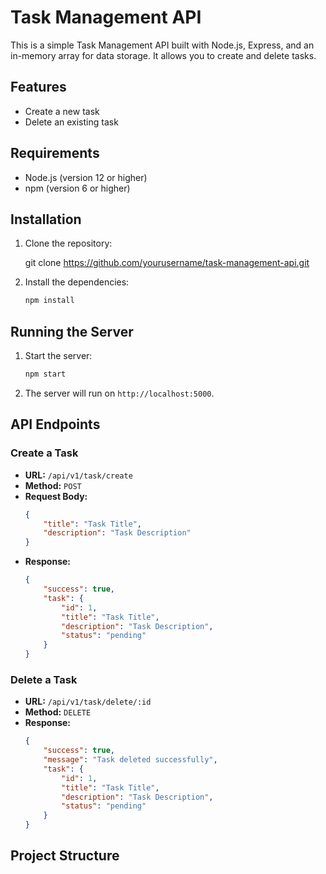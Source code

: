 # Task Management API

This is a simple Task Management API built with Node.js, Express, and an in-memory array for data storage. It allows you to create and delete tasks.

## Features

- Create a new task
- Delete an existing task

## Requirements

- Node.js (version 12 or higher)
- npm (version 6 or higher)

## Installation

1. Clone the repository:
   
    git clone https://github.com/yourusername/task-management-api.git
   

2. Install the dependencies:
    ```sh
    npm install
    ```

## Running the Server

1. Start the server:
    ```sh
    npm start
    ```

2. The server will run on `http://localhost:5000`.

## API Endpoints

### Create a Task

- **URL:** `/api/v1/task/create`
- **Method:** `POST`
- **Request Body:**
    ```json
    {
        "title": "Task Title",
        "description": "Task Description"
    }
    ```
- **Response:**
    ```json
    {
        "success": true,
        "task": {
            "id": 1,
            "title": "Task Title",
            "description": "Task Description",
            "status": "pending"
        }
    }
    ```

### Delete a Task

- **URL:** `/api/v1/task/delete/:id`
- **Method:** `DELETE`
- **Response:**
    ```json
    {
        "success": true,
        "message": "Task deleted successfully",
        "task": {
            "id": 1,
            "title": "Task Title",
            "description": "Task Description",
            "status": "pending"
        }
    }
    ```

## Project Structure

